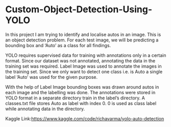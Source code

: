 # Custom-Object-Detection-Using-YOLO
In this project I am trying to identify and localise autos in an image. This is an object detection problem. For each test image, we will be predicting a bounding box and ‘Auto’ as a class for all findings. 

YOLO requires supervised data for training with annotations only in a certain format. Since our dataset was not annotated, annotating the data in the training set was required. Label Image was used to annotate the images in the training set. Since we only want to detect one class i.e. is Auto a single label ‘Auto’ was used for the given purpose.

With the help of Label Image bounding boxes was drawn around autos in each image and the labelling was done. The annotations were stored in YOLO format in a separate directory train in the label’s directory. A classes.txt file stores Auto as label with index 0. 0 is used as class label while annotating data in the directory.

Kaggle Link:https://www.kaggle.com/code/richavarma/yolo-auto-detection
